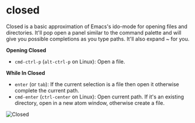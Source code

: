 # closed

Closed is a basic approximation of Emacs's ido-mode for opening files and
directories. It'll pop open a panel similar to the command palette and will
give you possible completions as you type paths. It'll also expand ~ for you.

**Opening Closed**
* `cmd-ctrl-p` (`alt-ctrl-p` on Linux): Open a file.

**While In Closed**
* `enter` (or `tab`): If the current selection is a file then open it otherwise complete
  the current path.
* `cmd-enter` (`ctrl-center` on Linux): Open current path. If it's an existing
  directory, open in a new atom window, otherwise create a file.

![Closed](http://raynes.me/hfiles/goodclosed2.png)
